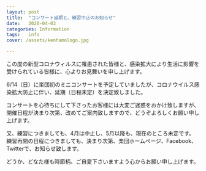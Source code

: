 ```yaml
---
layout: post
title:  "コンサート延期と、練習中止のお知らせ"
date:   2020-04-03
categories: Information
tags:	info
cover: /assets/kenhamologo.jpg

---
```



この度の新型コロナウィルスに罹患された皆様と、感染拡大により生活に影響を受けられている皆様に、心よりお見舞いを申し上げます。  
  
6/14（日）に楽団初のミニコンサートを予定していましたが、コロナウイルス感染拡大防止に伴い、延期（日程未定）を決定致しました。  
  
コンサートを心待ちにして下さったお客様には大変ご迷惑をおかけ致しますが、開催日程が決まり次第、改めてご案内致しますので、どうぞよろしくお願い申し上げます。  
  
又、練習につきましても、4月は中止し、5月以降も、現在のところ未定です。  
練習再開の日程につきましても、決まり次第、楽団ホームページ、Facebook、Twitterで、お知らせ致します。  
  
どうか、どなた様も時節柄、ご自愛下さいますよう心からお願い申し上げます。  

